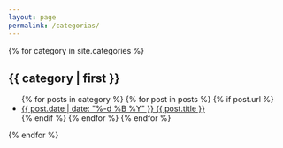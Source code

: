 ```yaml
---
layout: page
permalink: /categorias/
---
```


<div>
{% for category in site.categories %}
      <div class="catbloc" id="{{ category | first | remove:' ' }}">
          <h2>{{ category | first }}</h2>          
          <ul>
             {% for posts in category %}
               {% for post in posts %}
                 {% if post.url %}
                   <li>
                    <a href="{{ post.url }}">
                      <time>{{ post.date | date: "%-d %B %Y" }}</time>
                      {{ post.title }}
                    </a>
                  </li>
                {% endif %}
              {% endfor %}
            {% endfor %}
         </ul>
     </div>
{% endfor %}
</div>
